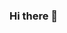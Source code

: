 ### Hi there 👋

<!--
**GOLOKKU/GOLOKKU** is a ✨ _special_ ✨ repository because its `README.md` (this file) appears on your GitHub profile.

Here are some ideas to get you started:

- 🔭 I’m currently working on [Graalvm-Java-Install](https://github.com/GOLOKKU/Graalvm-Java-Install)
- 🌱 I’m currently learning C++,Java,C#,Python
- My Discord : GOLOK_KU#0500
